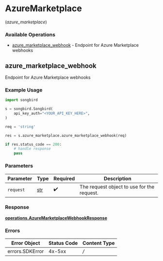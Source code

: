 # AzureMarketplace
(*azure_marketplace*)

### Available Operations

* [azure_marketplace_webhook](#azure_marketplace_webhook) - Endpoint for Azure Marketplace webhooks

## azure_marketplace_webhook

Endpoint for Azure Marketplace webhooks

### Example Usage

```python
import songbird

s = songbird.Songbird(
    api_key_auth="<YOUR_API_KEY_HERE>",
)

req = 'string'

res = s.azure_marketplace.azure_marketplace_webhook(req)

if res.status_code == 200:
    # handle response
    pass
```

### Parameters

| Parameter                                  | Type                                       | Required                                   | Description                                |
| ------------------------------------------ | ------------------------------------------ | ------------------------------------------ | ------------------------------------------ |
| `request`                                  | [str](../../models/.md)                    | :heavy_check_mark:                         | The request object to use for the request. |


### Response

**[operations.AzureMarketplaceWebhookResponse](../../models/operations/azuremarketplacewebhookresponse.md)**
### Errors

| Error Object    | Status Code     | Content Type    |
| --------------- | --------------- | --------------- |
| errors.SDKError | 4x-5xx          | */*             |
